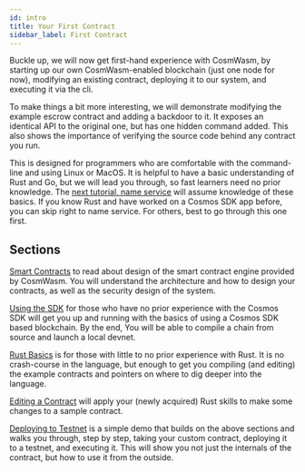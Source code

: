 ```yaml
---
id: intro
title: Your First Contract
sidebar_label: First Contract
---
```


Buckle up, we will now get first-hand experience with CosmWasm,
by starting up our own CosmWasm-enabled blockchain (just one node for now), modifying
an existing contract, deploying it to our system, and executing it via the cli.

To make things a bit more interesting, we will demonstrate modifying the example
escrow contract and adding a backdoor to it. It exposes an identical API to the 
original one, but has one hidden command added. This also shows the importance of
verifying the source code behind any contract you run.

This is designed for programmers who are comfortable with the command-line and using
Linux or MacOS. It is helpful to have a basic understanding
of Rust and Go, but we will lead you through, so fast learners need no prior knowledge.
The [next tutorial, name service](../name-service/intro) will assume knowledge of these basics.
If you know Rust and have worked on a Cosmos SDK app before, you can skip right to name service.
For others, best to go through this one first.

## Sections

[Smart Contracts](./smart-contracts) to read about design of the smart contract engine provided by CosmWasm. You will understand the architecture and how to design your contracts, as well as the security design of the system.

[Using the SDK](./using-the-sdk) for those who have no prior experience with the Cosmos SDK will get you up and running with the basics of using a Cosmos SDK based blockchain. By the end, You will be able to compile a chain from source and launch a local devnet.

[Rust Basics](./rust-basics) is for those with little to no prior experience with Rust. It is no crash-course in the language, but enough to get you compiling (and editing) the example contracts and pointers on where to dig deeper into the language.

[Editing a Contract](./editing-escrow-contract) will apply your (newly acquired) Rust skills to make some changes to a sample contract.

[Deploying to Testnet](./first-demo) is a simple demo that builds on the above sections and walks you through, step by step, taking your custom contract, deploying it to a testnet, and executing it. This will show you not just the internals of the contract, but how to use it from the outside.

